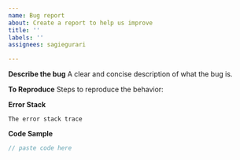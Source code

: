 ```yaml
---
name: Bug report
about: Create a report to help us improve
title: ''
labels: ''
assignees: sagiegurari

---
```


**Describe the bug**
A clear and concise description of what the bug is.

**To Reproduce**
Steps to reproduce the behavior:

**Error Stack**
```console
The error stack trace
```

**Code Sample**
```c
// paste code here
```
